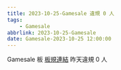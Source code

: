 ```yaml
---
title: 2023-10-25-Gamesale 違規 0 人
tags:
    - Gamesale
abbrlink: 2023-10-25-Gamesale
date: Gamesale-2023-10-25 12:00:00
---
```

Gamesale 板 [板規連結](https://www.ptt.cc/bbs/Gossiping/M.1637425085.A.07D.html)
昨天違規 0 人
